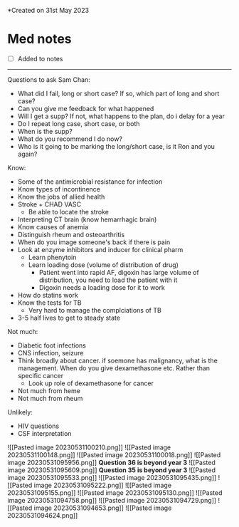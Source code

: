 *Created on 31st May 2023

# Med notes
- [ ] Added to notes
---

Questions to ask Sam Chan:
- What did I fail, long or short case? If so, which part of long and short case?
- Can you give me feedback for what happened
- Will I get a supp? If not, what happens to the plan, do i delay for a year
- Do I repeat long case, short case, or both
- When is the supp?
- What do you recommend I do now?
- Who is it going to be marking the long/short case, is it Ron and you again?

Know:
- Some of the antimicrobial resistance for infection
- Know types of incontinence
- Know the jobs of allied health
- Stroke + CHAD VASC
	- Be able to locate the stroke
- Interpreting CT brain (know hemarrhagic brain)
- Know causes of anemia
- Distinguish rheum and osteoarthritis
- When do you image someone's back if there is pain
- Look at enzyme inhibitors and inducer for clinical pharm
	- Learn phenytoin
	- Learn loading dose (volume of distribution of drug)
		- Patient went into rapid AF, digoxin has large volume of distribution, you need to load the patient with it
		- Digoxin needs a loading dose for it to work
- How do statins work
- Know the tests for TB
	- Very hard to manage the complciations of TB
- 3-5 half lives to get to steady state

Not much:
- Diabetic foot infections
- CNS infection, seizure
- Think broadly about cancer. if soemone has malignancy, what is the management. When do you give dexamethasone etc. Rather than specific cancer
	- Look up role of dexamethasone for cancer
- Not much from heme
- Not much from rheum

Unlikely:
- HIV questions
- CSF interpretation


![[Pasted image 20230531100210.png]]
![[Pasted image 20230531100148.png]]
![[Pasted image 20230531100018.png]]
![[Pasted image 20230531095956.png]]
**Question 36 is beyond year 3**
![[Pasted image 20230531095609.png]]
**Question 35 is beyond year 3**
![[Pasted image 20230531095533.png]]
![[Pasted image 20230531095435.png]]
![[Pasted image 20230531095222.png]]
![[Pasted image 20230531095155.png]]
![[Pasted image 20230531095130.png]]
![[Pasted image 20230531094758.png]]
![[Pasted image 20230531094729.png]]
![[Pasted image 20230531094653.png]]
![[Pasted image 20230531094624.png]]
